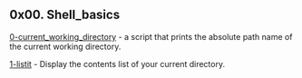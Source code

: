 ## 0x00. Shell_basics
[0-current_working_directory](./0-current_working_directory) - a script that prints the absolute path name of the current working directory.

[1-listit](./1-listit) - Display the contents list of your current directory.
